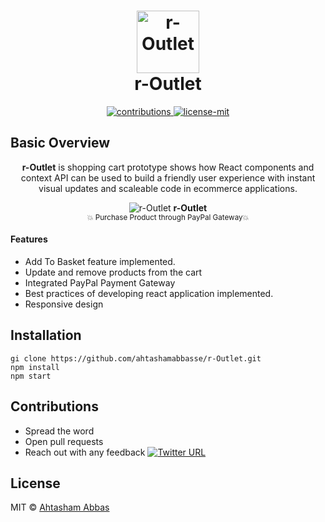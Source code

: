<h1 align="center">
  	<img height="100" src="https://user-images.githubusercontent.com/25702074/57968321-0b12c680-7982-11e9-8784-097d7b2594b2.png" alt="r-Outlet" /> <br> r-Outlet
</h1>

<p align="center">
  <a href="https://github.com/ahtashamabbasse/r-Outlet">
    <img src="https://img.shields.io/badge/contributions-welcome-brightgreen.svg" alt="contributions" />
  </a>
  <a href="https://github.com/ahtashamabbasse/r-Outlet/license.md">
    <img src="https://img.shields.io/badge/License-MIT-yellow.svg" alt="license-mit" />
  </a>
</p>

## Basic Overview


<p align="center">
  <b>r-Outlet</b> is shopping cart prototype shows how React components and context API can be used to build a
  friendly user experience with instant visual updates and scaleable code in ecommerce applications.
</p>

<p align="center">
  <img alt="r-Outlet" src="https://user-images.githubusercontent.com/25702074/57967971-34c9ee80-797e-11e9-8360-607c3aba1662.gif">
  <b>r-Outlet</b><br>
  <sub>💥 Purchase Product through PayPal Gateway💥</sub>
</p>

#### Features
- Add To Basket feature implemented.
- Update and remove products from the cart
- Integrated PayPal Payment Gateway
- Best practices of developing react application implemented.
- Responsive design




## Installation
    gi clone https://github.com/ahtashamabbasse/r-Outlet.git
	npm install
	npm start      
	

## Contributions

* Spread the word
* Open pull requests
* Reach out with any feedback [![Twitter URL](https://img.shields.io/twitter/url/https/twitter.com/ahtashamabbasse.svg?style=social&label=Follow%20%40ahtashamabbasse)](https://twitter.com/ahtashamabbasse)

## License
MIT © [Ahtasham Abbas](http://Ahtashamabbas.com)
